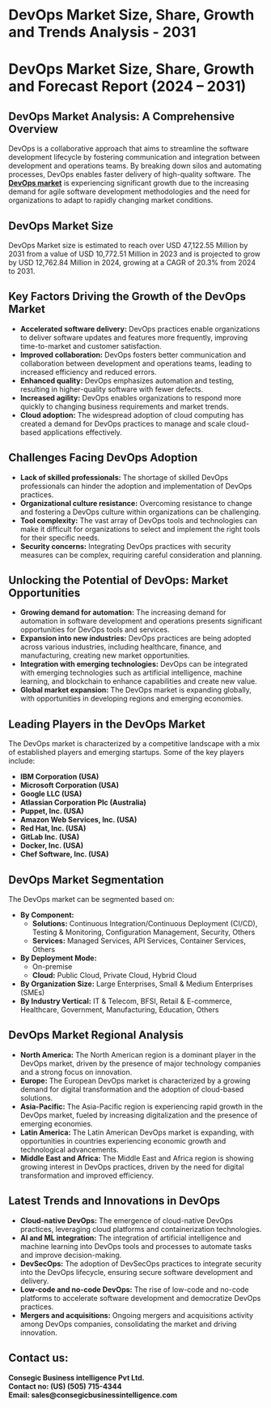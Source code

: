 # DevOps Market Size, Share, Growth and Trends Analysis - 2031
<h1><b>DevOps Market Size, Share, Growth and Forecast Report (2024 – 2031)</b></h1>

<h2><b>DevOps Market Analysis: A Comprehensive Overview</b></h2>
<p>DevOps is a collaborative approach that aims to streamline the software development lifecycle by fostering communication and integration between development and operations teams. By breaking down silos and automating processes, DevOps enables faster delivery of high-quality software. The <a href="https://www.consegicbusinessintelligence.com/request-sample/1499"><b>DevOps market</b></a> is experiencing significant growth due to the increasing demand for agile software development methodologies and the need for organizations to adapt to rapidly changing market conditions.</p>

<h2><b>DevOps Market Size</b></h2>
<p>DevOps Market size is estimated to reach over USD 47,122.55 Million by 2031 from a value of USD 10,772.51 Million in 2023 and is projected to grow by USD 12,762.84 Million in 2024, growing at a CAGR of 20.3% from 2024 to 2031.</p>

<h2><b>Key Factors Driving the Growth of the DevOps Market</b></h2>
<ul>
<li><b>Accelerated software delivery:</b> DevOps practices enable organizations to deliver software updates and features more frequently, improving time-to-market and customer satisfaction.</li>
<li><b>Improved collaboration:</b> DevOps fosters better communication and collaboration between development and operations teams, leading to increased efficiency and reduced errors.</li>
<li><b>Enhanced quality:</b> DevOps emphasizes automation and testing, resulting in higher-quality software with fewer defects.</li>
<li><b>Increased agility:</b> DevOps enables organizations to respond more quickly to changing business requirements and market trends.</li>
<li><b>Cloud adoption:</b> The widespread adoption of cloud computing has created a demand for DevOps practices to manage and scale cloud-based applications effectively.</li>
</ul>

<h2><b>Challenges Facing DevOps Adoption</b></h2>
<ul>
<li><b>Lack of skilled professionals:</b> The shortage of skilled DevOps professionals can hinder the adoption and implementation of DevOps practices.</li>
<li><b>Organizational culture resistance:</b> Overcoming resistance to change and fostering a DevOps culture within organizations can be challenging.</li>
<li><b>Tool complexity:</b> The vast array of DevOps tools and technologies can make it difficult for organizations to select and implement the right tools for their specific needs.</li>
<li><b>Security concerns:</b> Integrating DevOps practices with security measures can be complex, requiring careful consideration and planning.</li>
</ul>

<h2><b>Unlocking the Potential of DevOps: Market Opportunities</b></h2>
<ul>
<li><b>Growing demand for automation:</b> The increasing demand for automation in software development and operations presents significant opportunities for DevOps tools and services.</li>
<li><b>Expansion into new industries:</b> DevOps practices are being adopted across various industries, including healthcare, finance, and manufacturing, creating new market opportunities.</li>
<li><b>Integration with emerging technologies:</b> DevOps can be integrated with emerging technologies such as artificial intelligence, machine learning, and blockchain to enhance capabilities and create new value.</li>
<li><b>Global market expansion:</b> The DevOps market is expanding globally, with opportunities in developing regions and emerging economies.</li>
</ul>

<h2><b>Leading Players in the DevOps Market</b></h2>
<p>The DevOps market is characterized by a competitive landscape with a mix of established players and emerging startups. Some of the key players include:</p>
<ul>
<li><b>IBM Corporation (USA)</b></li>
<li><b>Microsoft Corporation (USA)</b></li>
<li><b>Google LLC (USA)</b></li>
<li><b>Atlassian Corporation Plc (Australia)</b></li>
<li><b>Puppet, Inc. (USA)</b></li>
<li><b>Amazon Web Services, Inc. (USA)</b></li>
<li><b>Red Hat, Inc. (USA)</b></li>
<li><b>GitLab Inc. (USA)</b></li>
<li><b>Docker, Inc. (USA)</b></li>
<li><b>Chef Software, Inc. (USA)</b></li>
</ul>

<h2><b>DevOps Market Segmentation</b></h2>
<p>The DevOps market can be segmented based on:</p>
<ul>
<li><b>By Component:</b>
<ul>
<li><b>Solutions:</b> Continuous Integration/Continuous Deployment (CI/CD), Testing & Monitoring, Configuration Management, Security, Others</li>
<li><b>Services:</b> Managed Services, API Services, Container Services, Others</li>
</ul>
</li>
<li><b>By Deployment Mode:</b>
<ul>
<li>On-premise</li>
<li><b>Cloud:</b> Public Cloud, Private Cloud, Hybrid Cloud</li>
</ul>
</li>
<li><b>By Organization Size:</b> Large Enterprises, Small & Medium Enterprises (SMEs)</li>
<li><b>By Industry Vertical:</b> IT & Telecom, BFSI, Retail & E-commerce, Healthcare, Government, Manufacturing, Education, Others</li>
</ul>

<h2><b>DevOps Market Regional Analysis</b></h2>
<ul>
<li><b>North America:</b> The North American region is a dominant player in the DevOps market, driven by the presence of major technology companies and a strong focus on innovation.</li>
<li><b>Europe:</b> The European DevOps market is characterized by a growing demand for digital transformation and the adoption of cloud-based solutions.</li>
<li><b>Asia-Pacific:</b> The Asia-Pacific region is experiencing rapid growth in the DevOps market, fueled by increasing digitalization and the presence of emerging economies.</li>
<li><b>Latin America:</b> The Latin American DevOps market is expanding, with opportunities in countries experiencing economic growth and technological advancements.</li>
<li><b>Middle East and Africa:</b> The Middle East and Africa region is showing growing interest in DevOps practices, driven by the need for digital transformation and improved efficiency.</li>
</ul>

<h2><b>Latest Trends and Innovations in DevOps</b></h2>
<ul>
<li><b>Cloud-native DevOps:</b> The emergence of cloud-native DevOps practices, leveraging cloud platforms and containerization technologies.</li>
<li><b>AI and ML integration:</b> The integration of artificial intelligence and machine learning into DevOps tools and processes to automate tasks and improve decision-making.</li>
<li><b>DevSecOps:</b> The adoption of DevSecOps practices to integrate security into the DevOps lifecycle, ensuring secure software development and delivery.</li>
<li><b>Low-code and no-code DevOps:</b> The rise of low-code and no-code platforms to accelerate software development and democratize DevOps practices.</li>
<li><b>Mergers and acquisitions:</b> Ongoing mergers and acquisitions activity among DevOps companies, consolidating the market and driving innovation.</li>
</ul>

<h2><b>Contact us:</h2>
<p>Consegic Business intelligence Pvt Ltd.<br>
Contact no: (US) (505) 715-4344<br>
Email: sales@consegicbusinessintelligence.com</b></p>
